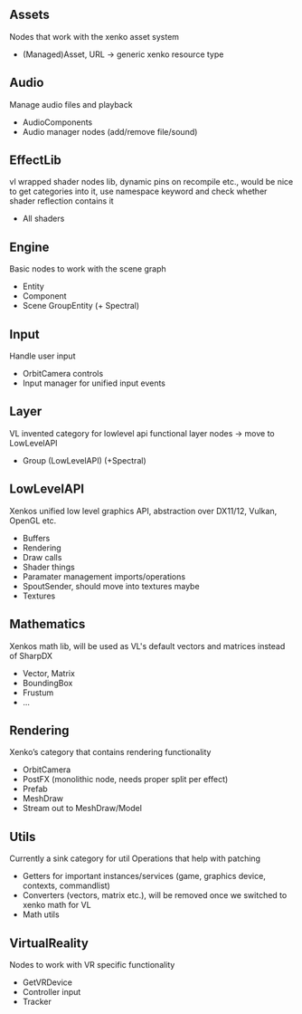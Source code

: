 ## Assets
Nodes that work with the xenko asset system
* (Managed)Asset, URL → generic xenko resource type
## Audio
Manage audio files and playback
* AudioComponents
* Audio manager nodes (add/remove file/sound)
## EffectLib
vl wrapped shader nodes lib, dynamic pins on recompile etc., would be nice to get categories into it, use namespace keyword and check whether shader reflection contains it
* All shaders
## Engine
Basic nodes to work with the scene graph
* Entity
* Component
* Scene
GroupEntity (+ Spectral)
## Input
Handle user input
* OrbitCamera controls
* Input manager for unified input events
## Layer
VL invented category for lowlevel api functional layer nodes → move to LowLevelAPI
* Group (LowLevelAPI) (+Spectral)
## LowLevelAPI
Xenkos unified low level graphics API, abstraction over DX11/12, Vulkan, OpenGL etc.
* Buffers
* Rendering
* Draw calls
* Shader things 
* Paramater management imports/operations
* SpoutSender, should move into textures maybe
* Textures
## Mathematics
Xenkos math lib, will be used as VL's default vectors and matrices instead of SharpDX
* Vector, Matrix
* BoundingBox
* Frustum
* ...
## Rendering
Xenko’s category that contains rendering functionality
* OrbitCamera
* PostFX (monolithic node, needs proper split per effect)
* Prefab
* MeshDraw
* Stream out to MeshDraw/Model
## Utils
Currently a sink category for util Operations that help with patching
* Getters for important instances/services (game, graphics device, contexts, commandlist)
* Converters (vectors, matrix etc.), will be removed once we switched to xenko math for VL
* Math utils
## VirtualReality
Nodes to work with VR specific functionality
* GetVRDevice
* Controller input
* Tracker
